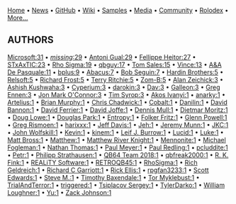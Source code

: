 [Home](https://qb64.com) • [News](../news.md) • [GitHub](../github.md) • [Wiki](../wiki.md) • [Samples](../samples.md) • [Media](../media.md) • [Community](../community.md) • [Rolodex](../rolodex.md) • [More...](../more.md)

## AUTHORS

[Microsoft:31](microsoft.md) • [*missing*:29](author-missing.md) • [Antoni Gual:29](antoni-gual.md) • [Fellippe Heitor:27](fellippe-heitor.md) • [STxAxTIC:23](stxaxtic.md) • [Rho Sigma:19](rho-sigma.md) • [qbguy:17](qbguy.md) • [Tom Sales:15](tom-sales.md) • [Vince:13](vince.md) • [A&A De Pasquale:11](a&a-de-pasquale.md) • [bplus:9](bplus.md) • [Abacus:7](abacus.md) • [Bob Seguin:7](bob-seguin.md) • [Hardin Brothers:5](hardin-brothers.md) • [Relsoft:5](relsoft.md) • [Richard Frost:5](richard-frost.md) • [Terry Ritchie:5](terry-ritchie.md) • [Zom-B:5](zom-b.md) • [Alan Zeichick:3](alan-zeichick.md) • [Ashish Kushwaha:3](ashish-kushwaha.md) • [Cyperium:3](cyperium.md) • [darokin:3](darokin.md) • [Dav:3](dav.md) • [Galleon:3](galleon.md) • [Greg Ennen:3](greg-ennen.md) • [Jon Mark O'Connor:3](jon-mark-o'connor.md) • [Tim Syrop:3](tim-syrop.md) • [Akos Ivanyi:1](akos-ivanyi.md) • [anarky:1](anarky.md) • [Artelius:1](artelius.md) • [Brian Murphy:1](brian-murphy.md) • [Chris Chadwick:1](chris-chadwick.md) • [Cobalt:1](cobalt.md) • [Danilin:1](danilin.md) • [David Bannon:1](david-bannon.md) • [David Ferrier:1](david-ferrier.md) • [David Joffe:1](david-joffe.md) • [Dennis Mull:1](dennis-mull.md) • [Dietmar Moritz:1](dietmar-moritz.md) • [Doug Lowe:1](doug-lowe.md) • [Douglas Park:1](douglas-park.md) • [Entropy:1](entropy.md) • [Folker Fritz:1](folker-fritz.md) • [Glenn Powell:1](glenn-powell.md) • [Greg Rismoen:1](greg-rismoen.md) • [harixxx:1](harixxx.md) • [Jeff Davis:1](jeff-davis.md) • [Jeh:1](jeh.md) • [Jeremy Munn:1](jeremy-munn.md) • [JKC:1](jkc.md) • [John Wolfskill:1](john-wolfskill.md) • [Kevin:1](kevin.md) • [kinem:1](kinem.md) • [Leif J. Burrow:1](leif-j.-burrow.md) • [Lucid:1](lucid.md) • [Luke:1](luke.md) • [Matt Bross:1](matt-bross.md) • [Matthew:1](matthew.md) • [Matthew River Knight:1](matthew-river-knight.md) • [Mennonite:1](mennonite.md) • [Michael Fogleman:1](michael-fogleman.md) • [Nathan Thomas:1](nathan-thomas.md) • [Paul Meyer:1](paul-meyer.md) • [Paul Redling:1](paul-redling.md) • [pcluddite:1](pcluddite.md) • [Petr:1](petr.md) • [Philipp Strathausen:1](philipp-strathausen.md) • [QB64 Team 2018:1](qb64-team-2018.md) • [qbfreak2000:1](qbfreak2000.md) • [R. K. Fink:1](r.-k.-fink.md) • [REALiTY Software:1](reality-software.md) • [RETROQB45:1](retroqb45.md) • [RhoSigma:1](rhosigma.md) • [Rich Geldreich:1](rich-geldreich.md) • [Richard C Garriott:1](richard-c-garriott.md) • [Rick Ellis:1](rick-ellis.md) • [rpgfan3233:1](rpgfan3233.md) • [Scott Edwards:1](scott-edwards.md) • [Steve M.:1](steve-m..md) • [Timothy Baxendale:1](timothy-baxendale.md) • [Tor Myklebust:1](tor-myklebust.md) • [TrialAndTerror:1](trialandterror.md) • [triggered:1](triggered.md) • [Tsiplacov Sergey:1](tsiplacov-sergey.md) • [TylerDarko:1](tylerdarko.md) • [William Loughner:1](william-loughner.md) • [Yu:1](yu.md) • [Zack Johnson:1](zack-johnson.md)